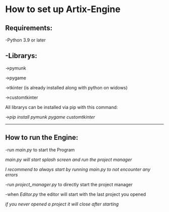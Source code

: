 # How to set up Artix-Engine

Requirements:
-------------

-Python 3.9 or later

-Librarys:
----------
->pymunk

->pygame

->tkinter (is already installed along with python on widows)

->customtkinter

All librarys can be installed via pip with this command:

->*pip install pymunk pygame customtkinter*
_______________________________________________________________________________________

How to run the Engine:
----------------------

-run *main.py* to start the Program

*main.py will start splash screen and run the project manager*

*I recommend to always start by running main.py to not encounter any errors*

-run *project_manager.py* to directly start the project manager

-when *Editor.py* the editor will start with the last project you opened

*if you never opened a project it will close after starting*